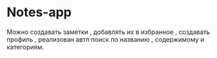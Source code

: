 # Notes-app

Можно создавать заметки , добавлять их в избранное , создавать профиль , реализован автл поиск по названию , содержимому и категориям.
